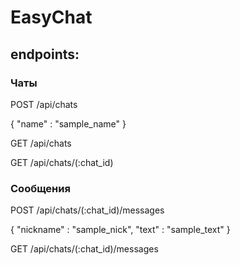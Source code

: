 # EasyChat

## endpoints:

### Чаты

POST /api/chats

{ "name" : "sample_name" }

GET /api/chats

GET /api/chats/(:chat_id)

### Сообщения

POST /api/chats/(:chat_id)/messages

{ "nickname" : "sample_nick", "text" : "sample_text" }

GET /api/chats/(:chat_id)/messages
